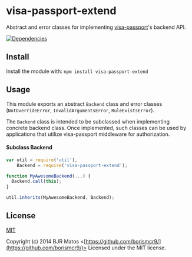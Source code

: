 # visa-passport-extend 

Abstract and error classes for implementing [visa-passport](https://github.com/borismcr9/visa-passport)'s backend API.

[![Dependencies](https://david-dm.org/borismcr9/visa-passport-extend.png)](https://david-dm.org/borismcr9/visa-passport-extend)

## Install

Install the module with: `npm install visa-passport-extend`

## Usage

This module exports an abstract `Backend` class and error classes (`NotOverrideError`, `InvalidArgumentsError`, `RuleExistsError`).

The `Backend` class is intended to be subclassed when implementing concrete backend class. Once implemented, such classes can be used by applications that utilize visa-passport middleware for authorization.

#### Subclass Backend

```js
var util = require('util'),
    Backend = require('visa-passport-extend');

function MyAwesomeBackend(...) {
  Backend.call(this);
}

util.inherits(MyAwesomeBackend, Backend);
```

## License

[MIT](http://opensource.org/licenses/MIT)

Copyright (c) 2014 BJR Matos <[https://github.com/borismcr9/](https://github.com/borismcr9/)>
Licensed under the MIT license.
